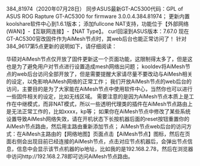 384_81974（2020年07月28日）
同步ASUS最新GT-AC5300代码：GPL of ASUS ROG Rapture GT-AC5300 for firmware 3.0.0.4.384.81974；
更新内置koolshare软件中心到1.6.1版本；
添加fullcone NAT支持，功能位于【外部网络(WAN)】-【互联网连接】-【NAT Type】。
curl回滚到ASUS版本：7.67.0
现在GT-AC5300官改固件作为AiMesh节点时，其web后台也能正常访问了！
针对384_9617第5点更新的说明如下，请仔细阅读：

华硕对AiMesh节点仅开放了固件更新这一个页面功能，这限制得太多了，但是这也是为了避免用户对节点进行设置造成mesh网络出问题；
kooldev将AiMesh节点的web后台访问全部开放了，但是需要提醒大家请尽量不要改动与AiMesh相关的设定，以免影响AiMesh网络的正常工作；
我们开放AiMesh节点的web后台的访问，主要目的是为了大家能在AiMesh节点中使用软件中心，当然你也可以进行一些固件相关的设定，比如无线区域。
需要注意的是因为AiMesh节点本质上是工作在中继模式，而非NAT模式，所以一些透明代理类的插件在AiMesh节点路由上是无法正常工作的，比如xxxx，kp等；
如果你在AiMesh节点中修改了某些系统设置导致AiMesh网络失效，请在开机状态下长按机器后面的reset按钮重置你的AiMesh节点路由，然后用主路由重新添加节点；
AiMesh节点web后台的访问方式：在AiMesh主路由的【网络地图】页面点击【AiMesh节点】图标，然后在页面右侧会出现目前已经连接的AiMesh节点，点击对应节点机器后，会弹出节点信息，信息中会显示该节点机器的ip地址，比如我的是192.168.2.78，然后在浏览器中访问http://192.168.2.78即可访问AiMesh节点路由。
